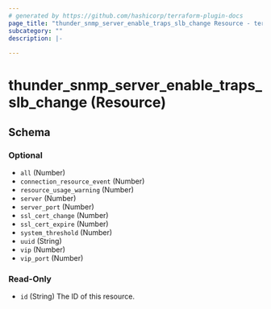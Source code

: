 ```yaml
---
# generated by https://github.com/hashicorp/terraform-plugin-docs
page_title: "thunder_snmp_server_enable_traps_slb_change Resource - terraform-provider-thunder"
subcategory: ""
description: |-
  
---
```


# thunder_snmp_server_enable_traps_slb_change (Resource)





<!-- schema generated by tfplugindocs -->
## Schema

### Optional

- `all` (Number)
- `connection_resource_event` (Number)
- `resource_usage_warning` (Number)
- `server` (Number)
- `server_port` (Number)
- `ssl_cert_change` (Number)
- `ssl_cert_expire` (Number)
- `system_threshold` (Number)
- `uuid` (String)
- `vip` (Number)
- `vip_port` (Number)

### Read-Only

- `id` (String) The ID of this resource.


